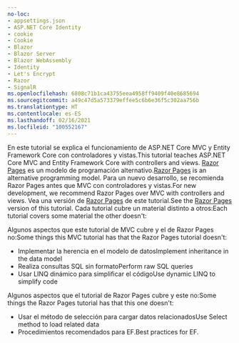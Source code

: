 ```yaml
---
no-loc:
- appsettings.json
- ASP.NET Core Identity
- cookie
- Cookie
- Blazor
- Blazor Server
- Blazor WebAssembly
- Identity
- Let's Encrypt
- Razor
- SignalR
ms.openlocfilehash: 6808c71b1ca43755eea4958ff9409f40e8685694
ms.sourcegitcommit: a49c47d5a573379effee5c6b6e36f5c302aa756b
ms.translationtype: HT
ms.contentlocale: es-ES
ms.lasthandoff: 02/16/2021
ms.locfileid: "100552167"
---
```

<span data-ttu-id="eb52e-101">En este tutorial se explica el funcionamiento de ASP.NET Core MVC y Entity Framework Core con controladores y vistas.</span><span class="sxs-lookup"><span data-stu-id="eb52e-101">This tutorial teaches ASP.NET Core MVC and Entity Framework Core with controllers and views.</span></span> <span data-ttu-id="eb52e-102">[Razor Pages](xref:razor-pages/index) es un modelo de programación alternativo.</span><span class="sxs-lookup"><span data-stu-id="eb52e-102">[Razor Pages](xref:razor-pages/index) is an alternative programming model.</span></span> <span data-ttu-id="eb52e-103">Para un nuevo desarrollo, se recomienda Razor Pages antes que MVC con controladores y vistas.</span><span class="sxs-lookup"><span data-stu-id="eb52e-103">For new development, we recommend Razor Pages over MVC with controllers and views.</span></span> <span data-ttu-id="eb52e-104">Vea una versión de [Razor Pages](xref:data/ef-rp/intro) de este tutorial.</span><span class="sxs-lookup"><span data-stu-id="eb52e-104">See the [Razor Pages](xref:data/ef-rp/intro) version of this tutorial.</span></span> <span data-ttu-id="eb52e-105">Cada tutorial cubre un material distinto a otros:</span><span class="sxs-lookup"><span data-stu-id="eb52e-105">Each tutorial covers some material the other doesn't:</span></span>

<span data-ttu-id="eb52e-106">Algunos aspectos que este tutorial de MVC cubre y el de Razor Pages no:</span><span class="sxs-lookup"><span data-stu-id="eb52e-106">Some things this MVC tutorial has that the Razor Pages tutorial doesn't:</span></span>

* <span data-ttu-id="eb52e-107">Implementar la herencia en el modelo de datos</span><span class="sxs-lookup"><span data-stu-id="eb52e-107">Implement inheritance in the data model</span></span>
* <span data-ttu-id="eb52e-108">Realiza consultas SQL sin formato</span><span class="sxs-lookup"><span data-stu-id="eb52e-108">Perform raw SQL queries</span></span>
* <span data-ttu-id="eb52e-109">Usar LINQ dinámico para simplificar el código</span><span class="sxs-lookup"><span data-stu-id="eb52e-109">Use dynamic LINQ to simplify code</span></span>

<span data-ttu-id="eb52e-110">Algunos aspectos que el tutorial de Razor Pages cubre y este no:</span><span class="sxs-lookup"><span data-stu-id="eb52e-110">Some things the Razor Pages tutorial has that this one doesn't:</span></span>

* <span data-ttu-id="eb52e-111">Usar el método de selección para cargar datos relacionados</span><span class="sxs-lookup"><span data-stu-id="eb52e-111">Use Select method to load related data</span></span>
* <span data-ttu-id="eb52e-112">Procedimientos recomendados para EF.</span><span class="sxs-lookup"><span data-stu-id="eb52e-112">Best practices for EF.</span></span>